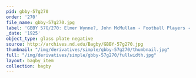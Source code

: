 ```yaml
---
pid: gbby-57g270
order: '270'
file_name: gbby-57g270.jpg
label: 'GBBY 57G/270: Elmer Wynne?, John McMullan - Football Players - c1925'
_date: '1925'
object_type: glass plate negative
source: http://archives.nd.edu/Bagby/GBBY-57g270.jpg
thumbnail: "/img/derivatives/simple/gbby-57g270/thumbnail.jpg"
full: "/img/derivatives/simple/gbby-57g270/fullwidth.jpg"
layout: bagby_item
collection: bagby
---
```

